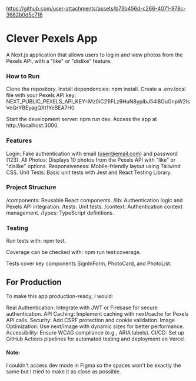 


https://github.com/user-attachments/assets/b73b456d-c266-4071-978c-3682b0d5c716


# Clever Pexels App
A Next.js application that allows users to log in and view photos from the Pexels API, with a "like" or "dislike" feature.

### How to Run

Clone the repository.
Install dependencies: npm install.
Create a .env.local file with your Pexels API key: NEXT_PUBLIC_PEXELS_API_KEY=Mz0iC21IFLz9HuN8ypIbJ54l8OuGnpW2IsVoQrYBEyagQXt1YeBEA7H0

Start the development server: npm run dev.
Access the app at http://localhost:3000.

### Features

Login: Fake authentication with email (user@email.com) and password (123).
All Photos: Displays 10 photos from the Pexels API with "like" or "dislike" options.
Responsiveness: Mobile-friendly layout using Tailwind CSS.
Unit Tests: Basic unit tests with Jest and React Testing Library.

### Project Structure

/components: Reusable React components.
/lib: Authentication logic and Pexels API integration.
/tests: Unit tests.
/context: Authentication context management.
/types: TypeScript definitions.

### Testing
Run tests with: npm test.

Coverage can be checked with: npm run test:coverage.

Tests cover key components SignInForm, PhotoCard, and PhotoList.

## For Production
To make this app production-ready, I would:

Real Authentication: Integrate with JWT or Firebase for secure authentication.
API Caching: Implement caching with next/cache for Pexels API calls.
Security: Add CSRF protection and cookie validation.
Image Optimization: Use next/image with dynamic sizes for better performance.
Accessibility: Ensure WCAG compliance (e.g., ARIA labels).
CI/CD: Set up GitHub Actions pipelines for automated testing and deployment on Vercel.

#### Note: 
I couldn't access dev mode in Figma so the spaces won't be exactly the same but I tried to make it as close as possible.
